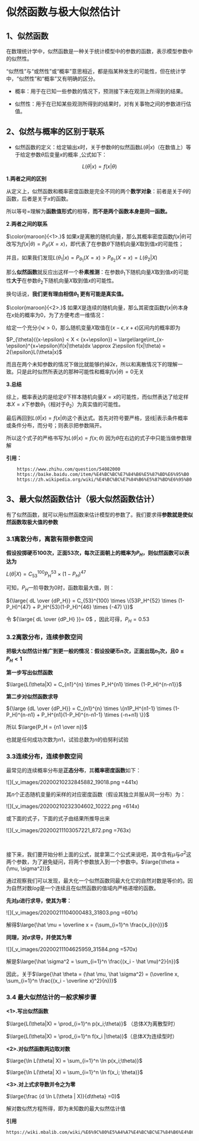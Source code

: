 # 似然函数与极大似然估计

## 1、似然函数

在数理统计学中，似然函数是一种关于统计模型中的参数的函数，表示模型参数中的似然性。

“似然性”与“或然性”或“概率”意思相近，都是指某种发生的可能性，但在统计学中，“似然性”和“概率”又有明确的区分。

* 概率：用于在已知一些参数的情况下，预测接下来在观测上所得到的结果。

* 似然性：用于在已知某些观测所得到的结果时，对有关事物之间的参数进行估值。

## 2、似然与概率的区别于联系 

* 似然函数的定义：给定输出x时，关于参数$\theta$的似然函数$L(\theta|x)$（在数值上）等于给定参数$\theta$后变量$x$的概率 ,公式如下：

$$L(\theta|x) = f(x|\theta)$$

**1.两者之间的区别**

从定义上，似然函数和概率密度函数是完全不同的两个**数学对象**：前者是关于$\theta$的函数，后者是关于$x$的函数。

所以等号=理解为**函数值形式**的相等，**而不是两个函数本身是同一函数。**
    

**2.两者之间的联系**

$\color{maroon}{<1>.}$ 如果$x$是离散的随机向量，那么其概率密度函数$f(x|\theta)$可改写为$f(x|\theta) = P_{\theta}(X=x)$，即代表了在参数$\theta$下随机向量$X$取到值$x$的可能性；

并且，如果我们发现$L({\theta_1|x}) = P_{\theta_1}(X=x) > P_{\theta_2}(X=x) = L({\theta_2}|X)$

那么**似然函数**就反应出这样一个**朴素推测**：在参数$\theta_1$下随机向量$X$取到值$x$的可能性**大于**在参数$\theta_2$下随机向量$X$取到值$x$的可能性。

换句话说，**我们更有理由相信${\theta_1}$  更有可能是真实值。**

$\color{maroon}{<2>.}$ 如果$X$是连续的随机向量，那么其密度函数$f(x|\theta)$本身在$x$处的概率为0，为了方便考虑一维情况：

给定一个充分小$\epsilon>0$，那么随机变量$X$取值在$(x-\epsilon,x+\epsilon)$区间内的概率即为

$P_{\theta}({x-\epsilon} < X < {x+\epsilon}) = \large\large\int_{x-\epsilon}^{x+\epsilon}f(x|\theta)dx \approx 2\epsilon f(x|\theta) = 2{\epsilon}L(\theta|x)$

而且在两个未知参数的情况下做比就能够约掉$2\epsilon$，所以和离散情况下的理解一致。只是此时似然所表达的那种可能性和概率$f(x|\theta)=0$无关


**3.总结**         

 综上，概率表达的是给定$\theta$下样本随机向量$X=x$的可能性，而似然表达了给定样本$X=x$下参数$\theta_1$（相对于$\theta_2$）为真实值的可能性。

最后再回到$L(\theta|x) = f(x|\theta)$这个表达式。首先对符号要严格，竖线$|$表示条件概率或条件分布，而分号；则表示把参数隔开。

所以这个式子的严格书写为$L(\theta|x) = f(x;\theta)$ 因为$\theta$在右边的式子中只能当做参数理解

**引用：**
            
        https://www.zhihu.com/question/54082000
        https://baike.baidu.com/item/%E4%BC%BC%E7%84%B6%E5%87%BD%E6%95%B0
        https://zh.wikipedia.org/wiki/%E4%BC%BC%E7%84%B6%E5%87%BD%E6%95%B0


## 3、最大似然函数估计（极大似然函数估计）
有了似然函数，就可以用似然函数来估计模型的参数了。我们要求得**参数就是使似然函数取极大值的参数**

### 3.1离散分布，离散有限参数空间

**假设投掷硬币100次，正面53次，每次正面朝上的概率为$P_H$，则似然函数可以表达为**

$L(\theta|X) = C_{53}^{100}P_H^{53} \times (1-P_H)^{47}$

可知，$P_H$一阶导数为0时，函数取最大值，则：

${\large{ dL \over {dP_H}} = C_{53}^{100} \times \{53P_H^{52} \times (1-P_H)^{47} + P_H^{53}(1-P_H)^{46} \times (-47)  \}}$

令 ${\large{ dL \over {dP_H} }}= 0$ ，因此可得，$P_H = 0.53$


### 3.2离散分布，连续参数空间
**把极大似然估计推广到更一般的情况：假设投硬币$n$次，正面出现$n_1$次，且$0 \leq P_H<1$**

**第一步写出似然函数**

$\large{L(\theta|X) = C_{n1}^{n} \times P_H^{n1} \times (1-P_H)^{n-n1}}$

**第二步对似然函数求导**

${\large {dL \over {dP_H}} = C_{n1}^{n} \times \{n1P_H^{n1-1} \times (1-P_H)^{n-n1} + P_H^{n1}(1-P_H)^{n-n1-1} \times (-n+n1)  \}}$

所以 $\large{P_H = {n1 \over n}}$

也就是任何成功次数为$n1$，试验总数为$n$的伯努利试验

###  3.3连续分布，连续参数空间
   最常见的连续概率分布是**正态分布**，其**概率密度函数**如下：

![](_v_images/20200210232845882_19018.png =441x)


其$n$个正态随机变量的采样的对应密度函数（假设其独立并服从同一分布）为：

![](_v_images/20200210232304602_10222.png =614x)

或下面的式子，下面的式子由结果所推导出来

![](_v_images/20200211103057221_872.png =763x)

<br>

接下来，我们要开始分析上面的公式，就拿第二个公式来说吧，其中含有$\mu$与$\sigma^2$这两个参数，为了避免疑问，将两个参数放入到一个参数中。$\large{\theta = (\mu, \sigma^2)}$

通过观察我们可以发现，最大化一个似然函数同最大化它的自然对数是等价的。因为自然对数$log$是一个连续且在似然函数的值域内严格递增的函数。

**先对$\mu$进行求导，使其为零：**


![](_v_images/20200211104000483_31803.png =601x)


解得$\large{\hat \mu  = \overline x = {\sum_{i=1}^n \frac{x_i}{n}}}$

**同理，对$\sigma$求导，并使其为零**

![](_v_images/20200211104625959_31584.png =570x)

解是$\large{\hat \sigma^2 = \sum_{i=1}^n \frac{(x_i - \hat \mu)^2}{n}}$

因此，关于$\large{\hat \theta = (\hat \mu, \hat \sigma^2) = (\overline x, \sum_{i=1}^n \frac{(x_i - \overline x)^2}{n})}$



### 3.4 最大似然估计的一般求解步骤

**<1>.写出似然函数**

$\large{L(\theta|X) = \prod_{i=1}^n p(x_i;\theta)}$ （总体$X$为离散型时）

$\large{L(\theta|X) = \prod_{i=1}^n f(x_i |\theta)}$（总体$X$为连续型时）


**<2>.对似然函数两边取对数**

$\large{\ln L(\theta| X) = \sum_{i=1}^n \ln p(x_i;\theta)}$

$\large{\ln L(\theta| X) = \sum_{i=1}^n \ln f(x_i; \theta)}$


**<3>.对上式求导数并令之为零**

$\large{\frac {d \ln L(\theta | X)}{d\theta} =0}$

解对数似然方程所得，即为未知数的最大似然估计值

**引用**

    https://wiki.mbalib.com/wiki/%E6%9C%80%E5%A4%A7%E4%BC%BC%E7%84%B6%E4%BC%B0%E8%AE%A1